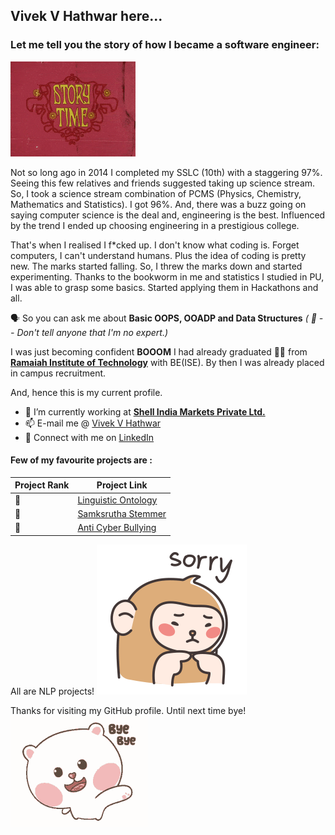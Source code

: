 ## **Vivek V Hathwar here...**
### Let me tell you the story of how I became a software engineer:

![](https://github.com/vivekhathwar/vivekhathwar/blob/master/story1.gif)
   
  
  Not so long ago in 2014 I completed my SSLC (10th) with a staggering 97%. Seeing this few relatives and friends suggested taking up science stream. So, I took a science stream combination of PCMS (Physics, Chemistry, Mathematics and Statistics).
I got 96%. And, there was a buzz going on saying computer science is the deal and, engineering is the best. Influenced by the trend I ended up choosing engineering in a prestigious college.
   
  That's when I realised I f*cked up. I don't know what coding is. Forget computers, I can't understand humans. Plus the idea of coding is pretty new. The marks started falling.
So, I threw the marks down and started experimenting. Thanks to the bookworm in me and statistics I studied in PU, I was able to grasp some basics. Started applying them in Hackathons and all. 

  :speaking_head: So you can ask me about **Basic OOPS, OOADP and Data Structures** _( :shushing_face: -- Don't tell anyone that I'm no expert.)_

  I was just becoming confident **BOOOM** I had already graduated :man_student: from **[Ramaiah Institute of Technology](http://msrit.edu)** with BE(ISE). 
By then I was already placed in campus recruitment.

And, hence this is my current profile.
- 🔭 I’m currently working at **[Shell India Markets Private Ltd.](https://shell.com)**
- 📫 E-mail me @ [Vivek V Hathwar](mailto:vivekhathwar23@gmail.com?subject=[])
- :handshake: Connect with me on [LinkedIn](https://www.linkedin.com/in/vivek-v-hathwar-654706145)
#### Few of my favourite projects are :
Project Rank | Project Link
------------ | -------------
:1st_place_medal:| [Linguistic Ontology](https://gihub.com/vivekhathwar/Ontology/wiki)
:2nd_place_medal: | [Samksrutha Stemmer](https://github.com/vivekhathwar/SanskritParser)
:3rd_place_medal:|[Anti Cyber Bullying](https://github.com/vivekhathwar/Anti-Cyber-Bullying)


All are NLP projects! 
![](https://github.com/vivekhathwar/vivekhathwar/blob/master/sorry.gif)


Thanks for visiting my GitHub profile.
Until next time bye!
![](https://github.com/vivekhathwar/vivekhathwar/blob/master/bye.gif)
